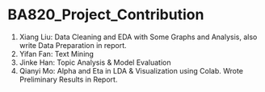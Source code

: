 # BA820_Project_Contribution
1. Xiang Liu: Data Cleaning and EDA with Some Graphs and Analysis, also write Data Preparation in report.
2. Yifan Fan: Text Mining
3. Jinke Han: Topic Analysis & Model Evaluation
4. Qianyi Mo: Alpha and Eta in LDA & Visualization using Colab. Wrote Preliminary Results in Report.
